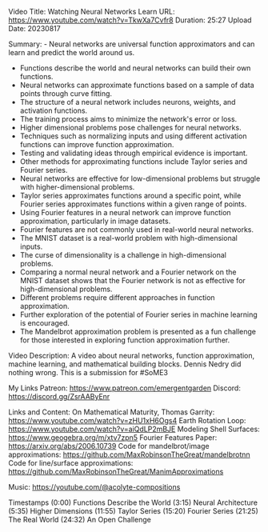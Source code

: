 Video Title: Watching Neural Networks Learn
URL: https://www.youtube.com/watch?v=TkwXa7Cvfr8
Duration: 25:27
Upload Date: 20230817

Summary: - Neural networks are universal function approximators and can learn and predict the world around us.
- Functions describe the world and neural networks can build their own functions.
- Neural networks can approximate functions based on a sample of data points through curve fitting.
- The structure of a neural network includes neurons, weights, and activation functions.
- The training process aims to minimize the network's error or loss.
- Higher dimensional problems pose challenges for neural networks.
- Techniques such as normalizing inputs and using different activation functions can improve function approximation.
- Testing and validating ideas through empirical evidence is important.
- Other methods for approximating functions include Taylor series and Fourier series.
- Neural networks are effective for low-dimensional problems but struggle with higher-dimensional problems.
- Taylor series approximates functions around a specific point, while Fourier series approximates functions within a given range of points.
- Using Fourier features in a neural network can improve function approximation, particularly in image datasets.
- Fourier features are not commonly used in real-world neural networks.
- The MNIST dataset is a real-world problem with high-dimensional inputs.
- The curse of dimensionality is a challenge in high-dimensional problems.
- Comparing a normal neural network and a Fourier network on the MNIST dataset shows that the Fourier network is not as effective for high-dimensional problems.
- Different problems require different approaches in function approximation.
- Further exploration of the potential of Fourier series in machine learning is encouraged.
- The Mandelbrot approximation problem is presented as a fun challenge for those interested in exploring function approximation further.

Video Description: A video about neural networks, function approximation, machine learning, and mathematical building blocks. Dennis Nedry did nothing wrong. This is a submission for #SoME3

My Links
Patreon: https://www.patreon.com/emergentgarden
Discord: https://discord.gg/ZsrAAByEnr

Links and Content:
On Mathematical Maturity, Thomas Garrity: https://www.youtube.com/watch?v=zHU1xH6Ogs4
Earth Rotation Loop: https://www.youtube.com/watch?v=aiQdLP2mBJE
Modeling Shell Surfaces: https://www.geogebra.org/m/xtv7zpn5
Fourier Features Paper: https://arxiv.org/abs/2006.10739
Code for mandelbrot/image approximations: https://github.com/MaxRobinsonTheGreat/mandelbrotnn
Code for line/surface approximations: https://github.com/MaxRobinsonTheGreat/ManimApproximations

Music: https://youtube.com/@acolyte-compositions

Timestamps
(0:00) Functions Describe the World
(3:15) Neural Architecture
(5:35) Higher Dimensions
(11:55) Taylor Series
(15:20) Fourier Series
(21:25) The Real World
(24:32) An Open Challenge

